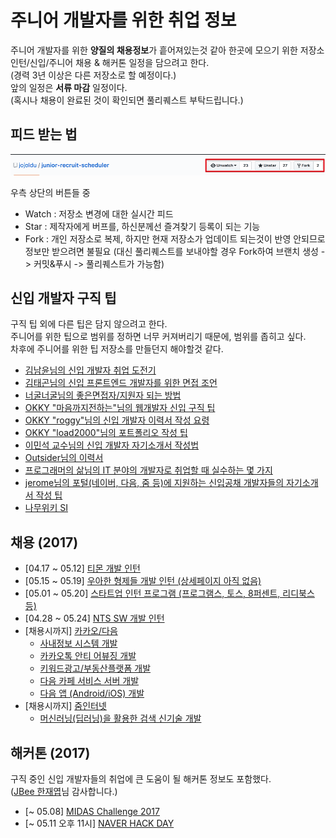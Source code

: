 # 주니어 개발자를 위한 취업 정보

주니어 개발자를 위한 **양질의 채용정보**가 흩어져있는것 같아 한곳에 모으기 위한 저장소  
인턴/신입/주니어 채용 & 해커톤 일정을 담으려고 한다.  
(경력 3년 이상은 다른 저장소로 할 예정이다.)  
앞의 일정은 **서류 마감** 일정이다.  
(혹시나 채용이 완료된 것이 확인되면 풀리퀘스트 부탁드립니다.)  

## 피드 받는 법

![버튼설명](./images/버튼설명.png)

우측 상단의 버튼들 중

* Watch : 저장소 변경에 대한 실시간 피드
* Star : 제작자에게 버프를, 하신분께선 즐겨찾기 등록이 되는 기능
* Fork : 개인 저장소로 복제, 하지만 현재 저장소가 업데이트 되는것이 반영 안되므로 정보만 받으려면 불필요 (대신 풀리퀘스트를 보내야할 경우 Fork하여 브랜치 생성 -> 커밋&푸시 -> 풀리퀘스트가 가능함)

## 신입 개발자 구직 팁

구직 팁 외에 다른 팁은 담지 않으려고 한다.  
주니어를 위한 팁으로 범위를 정하면 너무 커져버리기 때문에, 범위를 좁히고 싶다.  
차후에 주니어를 위한 팁 저장소를 만들던지 해야할것 같다.

* [김남윤님의 신입 개발자 취업 도전기](https://www.slideshare.net/ssuser565d51/ss-61448739)
* [김태곤님의 신입 프론트엔드 개발자를 위한 면접 조언](https://taegon.kim/archives/5770)
* [너굴너굴님의 좋은면접자/지원자 되는 방법](https://repo.yona.io/doortts/blog/post/292)
* [OKKY "마음까지전하는"님의 웹개발자 신입 구직 팁](https://okky.kr/article/314704)
* [OKKY "roggy"님의 신입 개발자 이력서 작성 요령](https://okky.kr/article/319687)
* [OKKY "load2000"님의 포트폴리오 작성 팁](https://okky.kr/article/368504)
* [이민석 교수님의 신입 개발자 자기소개서 작성법](http://hl1itj.tistory.com/90)
* [Outsider님의 이력서](https://blog.outsider.ne.kr/1234)
* [프로그래머의 삶님의 IT 분야의 개발자로 취업할 때 실수하는 몇 가지](http://coderlife.tistory.com/88)
* [jerome님의 포털(네이버, 다음, 줌 등)에 지원하는 신입공채 개발자들의 자기소개서 작성 팁](http://jerome75.tistory.com/2)
* [나무위키 SI](https://namu.wiki/w/SI)

## 채용 (2017)

* [04.17 ~ 05.12] [티몬 개발 인턴](http://blog.ticketmonster.co.kr/?p=28903)
* [05.15 ~ 05.19] [우아한 형제들 개발 인턴 (상세페이지 아직 없음)](https://recruit.woowahan.com/#/techcamp)
* [05.01 ~ 05.20] [스타트업 인턴 프로그램 (프로그램스, 토스, 8퍼센트, 리디북스 등)](https://programmers.co.kr/competitions/18/summercoding-%EC%97%AC%EB%A6%84%EB%B0%A9%ED%95%99-%EC%8A%A4%ED%83%80%ED%8A%B8%EC%97%85-%EC%9D%B8%ED%84%B4-%ED%94%84%EB%A1%9C%EA%B7%B8%EB%9E%A8)
* [04.28 ~ 05.24] [NTS SW 개발 인턴](http://recruit.nts-corp.com/recNotice.do?pageAction=getRecCatList)
* [채용시까지] [카카오/다음](https://careers.kakao.com/jobs) 
  * [사내정보 시스템 개발](https://careers.kakao.com/jobs/P-9336?part=TECHNOLOGY&page=1&company=KAKAO)
  * [카카오톡 안티 어뷰징 개발](https://careers.kakao.com/jobs/P-10098?part=TECHNOLOGY&page=2&company=KAKAO)
  * [키워드광고/부동산플랫폼 개발](https://careers.kakao.com/jobs/P-10004?part=TECHNOLOGY&page=4&company=KAKAO)
  * [다음 카페 서비스 서버 개발](https://careers.kakao.com/jobs/P-10084?part=TECHNOLOGY&page=5&company=KAKAO)
  * [다음 앱 (Android/iOS) 개발](https://careers.kakao.com/jobs/P-10051?part=TECHNOLOGY&page=5&company=KAKAO)
* [채용시까지] [줌인터넷](http://www.estsoft.co.kr/Default.aspx?wbs=5.0.3&sg1=&sg2=&sg3=&sg=&occupation=dev)
  * [머신러닝(딥러닝)을 활용한 검색 신기술 개발](http://www.estsoft.co.kr/Default.aspx?wbs=5.0.3.5&rcrtid=R201704140001)

## 해커톤 (2017)

구직 중인 신입 개발자들의 취업에 큰 도움이 될 해커톤 정보도 포함했다.  
([JBee 한재엽](https://github.com/JaeYeopHan)님 감사합니다.)

* [~ 05.08] [MIDAS Challenge 2017](http://challenge.midasit.com/)
* [~ 05.11 오후 11시] [NAVER HACK DAY](https://form.office.naver.com/form/responseView.cmd?formkey=OGVjMDAxZDQtMjRmZC00Njk0LWJiMjEtNWIxN2U1YmY3N2Fh&sourceId=urlshare)


